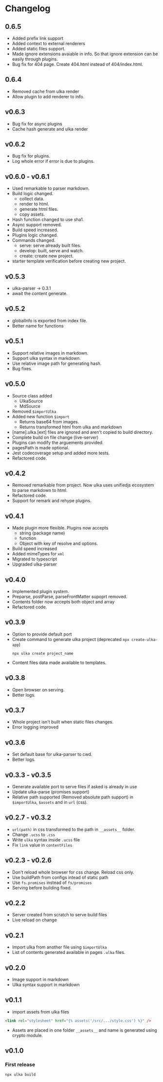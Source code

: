 # Changelog

## 0.6.5

- Added prefix link support
- Added context to external renderers
- Added static files support.
- Made ignore extensions avaiable in info. So that ignore extension can be easily through plugins.
- Bug fix for 404 page. Create 404.html instead of 404/index.html.

## 0.6.4

- Removed cache from ulka render
- Allow plugin to add renderer to info.

## v0.6.3

- Bug fix for async plugins
- Cache hash generate and ulka render

## v0.6.2

- Bug fix for plugins.
- Log whole error if error is due to plugins.

## v0.6.0 - v0.6.1

- Used remarkable to parser markdown.
- Build logic changed.
  - collect data.
  - render to html.
  - generate html files.
  - copy assets.
- Hash function changed to use sha1.
- Async support removed.
- Build speed increased.
- Plugins logic changed.
- Commands changed.
  - serve: serve already built files.
  - develop: built, serve and watch.
  - create: create new project.
- starter template verification before creating new project.

## v0.5.3

- ulka-parser -> 0.3.1
- await the content generate.

## v0.5.2

- globalInfo is exported from index file.
- Better name for functions

## v0.5.1

- Support relative images in markdown.
- Support ulka syntax in markdown.
- Use relative image path for generating hash.
- Bug fixes.

## v0.5.0

- Source class added
  - UlkaSource
  - MdSource
- Removed `$importUlka`
- Added new function `$import`
  - Returns base64 from images.
  - Returns transformed html from ulka and markdown
- [name].ulka.[ext] files are ignored and aren't copied to build directory.
- Complete build on file change (live-server)
- Plugins can modify the arguements provided.
- pagesPath is made optional.
- Jest codecoverage setup and added more tests.
- Refactored code.

## v0.4.2

- Removed remarkable from project. Now ulka uses unifiedjs ecosystem to parse markdown to html.
- Refactored code.
- Support for remark and rehype plugins.

## v0.4.1

- Made plugin more flexible. Plugins now accepts
  - string (package name)
  - function
  - Object with key of resolve and options.
- Build speed increased
- Added mimeTypes for `xml`
- Migrated to typescript
- Upgraded ulka-parser

## v0.4.0

- Implemented plugin system.
- Preparse, postParse, parseFrontMatter supoprt removed.
- Contents folder now accepts both object and array
- Refactored code.

## v0.3.9

- Option to provide default port
- Create command to generate ulka project (deprecated `npx create-ulka-app`)
  ```
  npx ulka create project_name
  ```
- Content files data made available to templates.

## v0.3.8

- Open browser on serving.
- Better logs.

## v0.3.7

- Whole project isn't built when static files changes.
- Error logging improved

## v0.3.6

- Set default base for ulka-parser to cwd.
- Better logs.

## v0.3.3 - v0.3.5

- Generate available port to serve files if asked is already in use
- Update ulka-parse (promises support)
- Relative path supported (Removed absolute path support) in `$importUlka`, `$assets` and in `url` (css).

## v0.2.7 - v0.3.2

- `url(path)` in css transformed to the path in `__assets__` folder.
- Change `.ucss` to `.css`
- Write `ulka` syntax inside `.ucss` file
- Fix `link` value in `contentFiles`

## v0.2.3 - v0.2.6

- Don't reload whole browser for css change. Reload css only.
- Use buildPath from configs intead of static path
- Use `fs.promises` instead of `fs/promises`
- Serving before building fixed.

## v0.2.2

- Server created from scratch to serve build files
- Live reload on change

## v0.2.1

- Import ulka from another file using `$importUlka`
- List of contents generated available in pages `.ulka` files.

## v0.2.0

- Image support in markdown
- Ulka syntax support in markdown

## v0.1.1

- import assets from ulka files

```html
<link rel="stylesheet" href="{% assets('/src/.../style.css') %}" />
```

- Assets are placed in one folder `__assets__` and name is generated using crypto module.

## v0.1.0

### First release

```
npx ulka build
```
